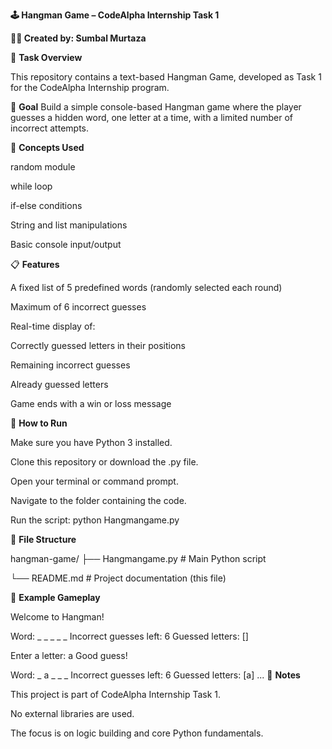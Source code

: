 **🕹️ Hangman Game – CodeAlpha Internship Task 1**

**👩‍💻 Created by: Sumbal Murtaza**

📌 **Task Overview**

This repository contains a text-based Hangman Game, developed as Task 1 for the CodeAlpha Internship program.

🎯 **Goal**
Build a simple console-based Hangman game where the player guesses a hidden word, one letter at a time, with a limited number of incorrect attempts.

🧠 **Concepts Used**

random module

while loop

if-else conditions

String and list manipulations

Basic console input/output

📋 **Features**

A fixed list of 5 predefined words (randomly selected each round)

Maximum of 6 incorrect guesses

Real-time display of:

Correctly guessed letters in their positions

Remaining incorrect guesses

Already guessed letters

Game ends with a win or loss message

🔧 **How to Run**

Make sure you have Python 3 installed.

Clone this repository or download the .py file.

Open your terminal or command prompt.

Navigate to the folder containing the code.

Run the script:
python Hangmangame.py

📁 **File Structure**

hangman-game/
├── Hangmangame.py        # Main Python script

└── README.md         # Project documentation (this file)

📝 **Example Gameplay**

Welcome to Hangman!

Word: _ _ _ _ _
Incorrect guesses left: 6
Guessed letters: []

Enter a letter: a
Good guess!

Word: _ a _ _ _
Incorrect guesses left: 6
Guessed letters: [a]
...
📌 **Notes**

This project is part of CodeAlpha Internship Task 1.

No external libraries are used.

The focus is on logic building and core Python fundamentals.

